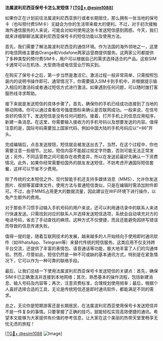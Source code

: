 **法属波利尼西亚保号卡怎么发短信？[[TG💪+ @esim1088](https://t.me/s/esim1088)]**

如果你正在计划前往法属波利尼西亚旅行或者长期居住，那么拥有一张当地的保号卡（也叫预付费SIM卡）无疑会为你的生活带来极大的便利。不过，对于初次接触海外通信服务的人来说，可能会对如何使用这张卡发送短信感到困惑。今天，我们就来详细聊聊法属波利尼西亚保号卡的短信功能以及使用方法。

首先，我们需要了解法属波利尼西亚的通信环境。作为法国的海外领地之一，这里的电信网络主要由Orange和Vodafone两家运营商提供服务。这两家公司都提供了多种类型的预付费SIM卡，用户可以根据自己的需求选择适合的产品。这些SIM卡通常可以在机场、大型商场或电信营业厅购买到。

在购买了保号卡之后，第一步当然是激活它。激活过程一般非常简单，只需按照包装内的说明书操作即可。通常情况下，你需要插入SIM卡到手机中，并根据提示输入相应的激活码或者通过短信方式进行激活。如果遇到任何问题，可以随时拨打客服热线寻求帮助。

接下来就是发送短信的具体步骤了。首先，确保你的手机已经成功连接到了当地的移动网络。你可以通过查看信号强度图标来确认是否联网成功。一般来说，在信号良好的情况下，发送短信是没有任何问题的。接着，打开手机上的信息应用程序，新建一条消息。在这里，你需要输入接收方的手机号码以及想要发送的内容。值得注意的是，国际号码需要加上国家代码，例如中国大陆的手机号码应以“+86”开头。

完成编辑后，点击发送按钮，短信就会被发送出去了。当然，在这个过程中，你也需要注意一些细节。比如，短信内容不能超过规定字符数，否则可能无法正常发送；另外，不同运营商之间可能存在收费差异，所以在发送前最好先确认一下资费情况。此外，如果你经常需要给国外的朋友发送短信，不妨考虑开通国际短信套餐，这样可以节省不少费用。

除了传统的文本短信之外，现代智能手机还支持多媒体消息（MMS），允许你发送图片、视频等富媒体文件。使用方法与普通短信类似，只是在编辑时需添加附件即可。不过，由于MMS占用更大的数据流量，因此建议在WiFi环境下进行操作，以免产生额外的费用。

对于那些不习惯手动输入手机号码的用户来说，还可以利用通讯录中的联系人来进行快速发送。只需找到对应的联系人并选择发送短信选项，系统会自动填充对方的电话号码，省去了手动查找的麻烦。这种方式不仅便捷，而且还能避免因拼写错误而导致的信息传递失败。

值得一提的是，随着互联网技术的发展，越来越多的人开始倾向于使用即时通讯软件（如WhatsApp、Telegram等）来替代传统的短信服务。这类应用不仅支持跨平台交流，还提供了丰富的表情包、语音通话等功能，极大地丰富了人们的沟通体验。然而，尽管如此，短信仍然是一种不可或缺的基本通讯方式，特别是在紧急情况下，它可以作为一种可靠的联络手段。

最后，让我们总结一下使用法属波利尼西亚保号卡发送短信的关键点：首先，确保SIM卡已正确激活并连接到本地网络；其次，熟悉基本的操作流程，包括新建消息、输入号码及内容等；再次，注意资费标准，合理规划使用频率；最后，根据个人喜好选择合适的工具，无论是传统短信还是即时通讯软件，都能满足不同的需求。

总之，无论你是短期游客还是长期居民，在法属波利尼西亚使用保号卡发送短信并不是一件复杂的事情。只要掌握了正确的技巧，就能轻松实现高效便捷的通讯。希望本文能够为大家提供有价值的参考信息，让大家在这个美丽的热带天堂里畅享无忧无虑的旅程！

[[TG💪+ @esim1088](https://t.me/s/esim1088) ![Image](https://i.postimg.cc/4NQfJmqS/Snipaste-2025-05-13-00-14-12.png)]